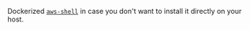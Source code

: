 Dockerized [`aws-shell`](https://github.com/awslabs/aws-shell) in case you don't want to install it directly on your host.

